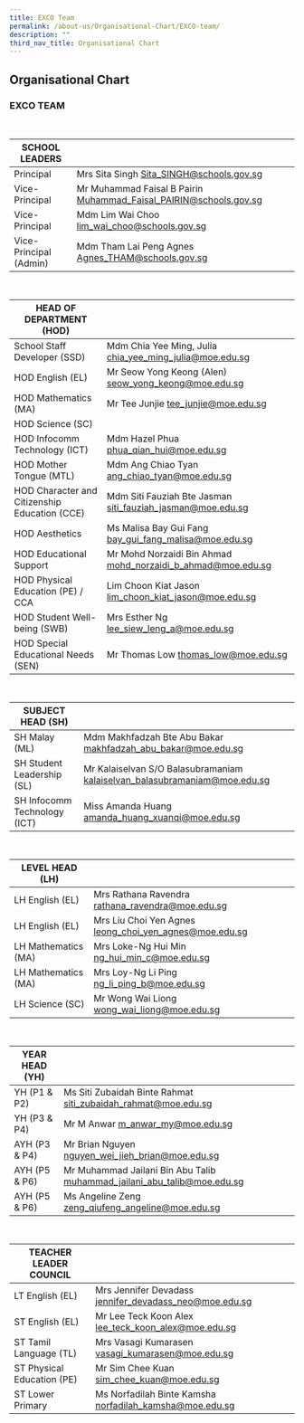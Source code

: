 ```yaml
---
title: EXCO Team
permalink: /about-us/Organisational-Chart/EXCO-team/
description: ""
third_nav_title: Organisational Chart
---
```



## Organisational Chart

### EXCO TEAM

<br>

| SCHOOL LEADERS          |                                                                   |
|-------------------------|-------------------------------------------------------------------|
| Principal               | Mrs Sita Singh Sita_SINGH@schools.gov.sg                          |
| Vice-Principal          | Mr Muhammad Faisal B Pairin Muhammad_Faisal_PAIRIN@schools.gov.sg |
| Vice-Principal          | Mdm Lim Wai Choo lim_wai_choo@schools.gov.sg                      |
| Vice-Principal (Admin)  | Mdm Tham Lai Peng Agnes Agnes_THAM@schools.gov.sg                 |

<br>

| HEAD OF DEPARTMENT (HOD)                      |                                                             |
|-----------------------------------------------|-------------------------------------------------------------|
| School Staff Developer (SSD)                  | Mdm Chia Yee Ming, Julia chia_yee_ming_julia@moe.edu.sg     |
| HOD English (EL)                              | Mr Seow Yong Keong (Alen) seow_yong_keong@moe.edu.sg        |
| HOD Mathematics (MA)                          | Mr Tee Junjie tee_junjie@moe.edu.sg                         |
| HOD Science (SC)                              |                                                             |
| HOD Infocomm Technology (ICT)                 | Mdm Hazel Phua phua_qian_hui@moe.edu.sg                     |
| HOD Mother Tongue (MTL)                       | Mdm Ang Chiao Tyan  ang_chiao_tyan@moe.edu.sg               |
| HOD Character and Citizenship Education (CCE) | Mdm Siti Fauziah Bte Jasman siti_fauziah_jasman@moe.edu.sg  |
| HOD Aesthetics                                | Ms Malisa Bay Gui Fang bay_gui_fang_malisa@moe.edu.sg       |
| HOD Educational Support                       | Mr Mohd Norzaidi Bin Ahmad mohd_norzaidi_b_ahmad@moe.edu.sg |
| HOD Physical Education (PE) / CCA             | Lim Choon Kiat Jason lim_choon_kiat_jason@moe.edu.sg        |
| HOD Student Well-being (SWB)                  | Mrs Esther Ng lee_siew_leng_a@moe.edu.sg                    |
| HOD Special Educational Needs (SEN)           | Mr Thomas Low  thomas_low@moe.edu.sg                        |

<br>

| SUBJECT HEAD (SH)            |                                                                           |
|------------------------------|---------------------------------------------------------------------------|
| SH Malay (ML)                | Mdm Makhfadzah Bte Abu Bakar makhfadzah_abu_bakar@moe.edu.sg              |
| SH Student Leadership (SL)   | Mr Kalaiselvan S/O Balasubramaniam kalaiselvan_balasubramaniam@moe.edu.sg |
| SH Infocomm Technology (ICT) | Miss Amanda Huang    amanda_huang_xuanqi@moe.edu.sg                       |

<br>

| LEVEL HEAD (LH)     |                                                        |
|---------------------|--------------------------------------------------------|
| LH English (EL)     | Mrs Rathana Ravendra rathana_ravendra@moe.edu.sg       |
| LH English (EL)     | Mrs Liu Choi Yen Agnes leong_choi_yen_agnes@moe.edu.sg |
| LH Mathematics (MA) | Mrs Loke-Ng Hui Min ng_hui_min_c@moe.edu.sg            |
| LH Mathematics (MA) | Mrs Loy-Ng Li Ping ng_li_ping_b@moe.edu.sg             |
| LH Science (SC)     | Mr Wong Wai Liong wong_wai_liong@moe.edu.sg            |

<br>

| YEAR HEAD (YH) |                                                                         |
|----------------|-------------------------------------------------------------------------|
| YH (P1 & P2)   | Ms Siti Zubaidah Binte Rahmat siti_zubaidah_rahmat@moe.edu.sg           |
| YH (P3 & P4)   | Mr M Anwar m_anwar_my@moe.edu.sg                                        |
| AYH (P3 & P4)  | Mr Brian Nguyen nguyen_wei_jieh_brian@moe.edu.sg                        |
| AYH (P5 & P6)  | Mr Muhammad Jailani Bin Abu Talib muhammad_jailani_abu_talib@moe.edu.sg |
| AYH (P5 & P6)  | Ms Angeline Zeng zeng_qiufeng_angeline@moe.edu.sg                       |

<br>

| TEACHER LEADER COUNCIL      |                                                         |
|-----------------------------|---------------------------------------------------------|
| LT English (EL)             | Mrs Jennifer Devadass jennifer_devadass_neo@moe.edu.sg  |
| ST English (EL)             | Mr Lee Teck Koon Alex lee_teck_koon_alex@moe.edu.sg     |
| ST Tamil Language (TL)      | Mrs Vasagi Kumarasen  vasagi_kumarasen@moe.edu.sg       |
| ST Physical Education (PE)  | Mr Sim Chee Kuan sim_chee_kuan@moe.edu.sg               |
| ST Lower Primary            | Ms Norfadilah Binte Kamsha norfadilah_kamsha@moe.edu.sg |